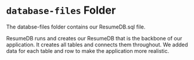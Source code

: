 # `database-files` Folder

The databse-files folder contains our ResumeDB.sql file.

ResumeDB runs and creates our ResumeDB that is the backbone of our application. It creates all tables and connects them throughout.
We added data for each table and row to make the application more realistic.  
